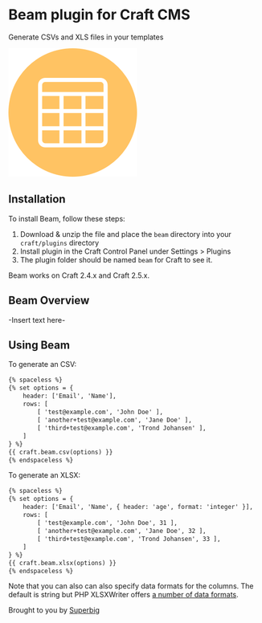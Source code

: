 # Beam plugin for Craft CMS

Generate CSVs and XLS files in your templates

![Screenshot](resources/icon.png)

## Installation

To install Beam, follow these steps:

1. Download & unzip the file and place the `beam` directory into your `craft/plugins` directory
4. Install plugin in the Craft Control Panel under Settings > Plugins
5. The plugin folder should be named `beam` for Craft to see it.

Beam works on Craft 2.4.x and Craft 2.5.x.

## Beam Overview

-Insert text here-

## Using Beam

To generate an CSV:

```twig
{% spaceless %}
{% set options = {
    header: ['Email', 'Name'],
    rows: [
        [ 'test@example.com', 'John Doe' ],
        [ 'another+test@example.com', 'Jane Doe' ],
        [ 'third+test@example.com', 'Trond Johansen' ],
    ]
} %}
{{ craft.beam.csv(options) }}
{% endspaceless %}
```


To generate an XLSX:

```twig
{% spaceless %}
{% set options = {
    header: ['Email', 'Name', { header: 'age', format: 'integer' }],
    rows: [
        [ 'test@example.com', 'John Doe', 31 ],
        [ 'another+test@example.com', 'Jane Doe', 32 ],
        [ 'third+test@example.com', 'Trond Johansen', 33 ],
    ]
} %}
{{ craft.beam.xlsx(options) }}
{% endspaceless %}
```

Note that you can also can also specify data formats for the columns. The default
is string but PHP XLSXWriter offers [a number of data formats](https://github.com/mk-j/PHP_XLSXWriter).

Brought to you by [Superbig](https://superbig.co)
